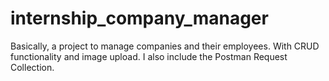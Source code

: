 # internship_company_manager
Basically, a project to manage companies and their employees. With CRUD functionality and image upload.
I also include the Postman Request Collection.
